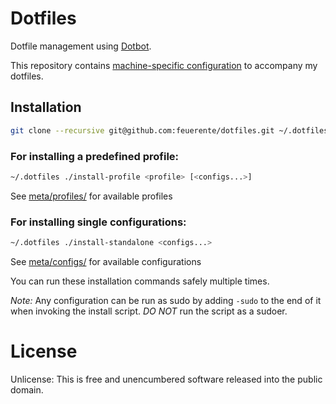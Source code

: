 # Dotfiles

Dotfile management using [Dotbot](https://github.com/anishathalye/dotbot).

This repository contains [machine-specific configuration](https://github.com/anishathalye/dotbot/wiki/Tips-and-Tricks#how-can-i-have-different-groups-of-tasks-for-different-hosts-with-different-configurations) to accompany my dotfiles.

## Installation

```bash
git clone --recursive git@github.com:feuerente/dotfiles.git ~/.dotfiles
```

### For installing a predefined profile:

```bash
~/.dotfiles ./install-profile <profile> [<configs...>]
```
See [meta/profiles/](.meta/profiles) for available profiles

### For installing single configurations:

```bash
~/.dotfiles ./install-standalone <configs...>
```
See [meta/configs/](.meta/configs) for available configurations

You can run these installation commands safely multiple times.

_*Note:*_ Any configuration can be run as sudo by adding  `-sudo` to the end of it when invoking the install script.
*DO NOT* run the script as a sudoer.

# License

Unlicense: This is free and unencumbered software released into the public domain.
